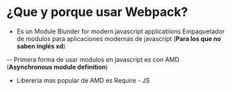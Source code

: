 # ¿Que y porque usar Webpack?
- Es un Module Blunder for modern javascript applicatiions
Empaquetador de modulos para aplicaciones modernas de javascript (**Para los que no saben inglés xd**)

-- Primera forma de usar modulos en javascript es con AMD (**Asynchronous module definition**)
- Libereria mas popular de AMD es Require - JS


